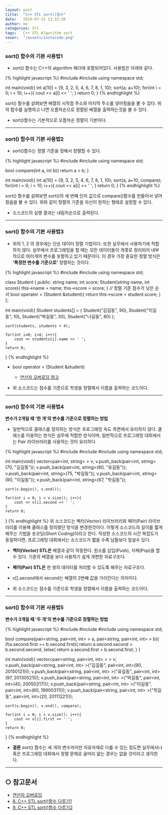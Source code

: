 ```yaml
---
layout: post
title:  "C++ STL sort()함수"
date:   2019-07-15 13:32:30
author: me
categories: Stl
tags:	C++ STL Algorithm sort
cover:  "/assets/instacode.png"
---
```


### sort() 함수의 기본 사용법1
* sort() 함수는 C++의 algorithm 헤더에 포함되어있다. 사용법은 아래와 같다.

{% highlight javascript %}
#include <algorithm>
#include <iostream>
using namespace std;

int main(void){
	int a[10] = {9, 3, 2, 5, 4, 6, 7, 8, 1, 10};
	sort(a, a+10);
	for(int i = 0; i < 10; i++){
		cout << a[i] << ' ';
	}
	return 0;
}
{% endhighlight %}
 
 sort() 함수를 살펴보면 배열의 시작점 주소와 마지막 주소를 넣어줬음을 볼 수 있다. 위의 함수를 실행하고 나면 오름차순으로 정렬된 배열을 출력하는것을 볼 수 있다.

* sort()함수는 기본적으로 오름차순 정렬이 기본이다.

<hr/>


### sort() 함수의 기본 사용법2
* sort()함수는 정렬 기준을 정해서 정렬할 수 있다.

{% highlight javascript %}
#include <algorithm>
#include <iostream>
using namespace std;

bool compare(int a, int b){
	return a > b;
}

int main(void){
	int a[10] = {9, 3, 2, 5, 4, 6, 7, 8, 1, 10};
	sort(a, a+10, compare);
	for(int i = 0; i < 10; i++){
		cout << a[i] << ' ';
	}
	return 0;
}
{% endhighlight %}

sort() 함수를 살펴보면 sort()의 세 번째 인자 값으로 compare()함수를 만들어서 넣어줬음을 볼 수 있다. 위와 같이 정렬의 기준을 자신이 원하는 형태로 설정할 수 있다.

* 소스코드의 실행 결과는 내림차순으로 출력된다.

<hr/>

### sort() 함수의 기본 사용법3
* 위의 1, 2 의 경우에는 단순 데이터 정렬 기법이다. 또한 실무에서 사용하기에 적합하지 않다. 실무에서 프로그래밍을 할 때는 모든 데이터들이 개겣로 정리되어 내부적으로 여러개의 변수를 포함하고 있기 때문이다. 이 경우 가장 중요한 정렬 방식은 __'특정한 변수를 기준으로'__ 정렬하는 것이다.

{% highlight javascript %}
#include <algorithm>
#include <iostream>
using namespace std;

class Student {
	public:
		string name;
		int score;
		Student(string name, int score){
			this->name = name;
			this->score = score;
		}
		// 정렬 기준 점수가 낮은 순서 
		bool operator < (Student &student){
			return this->score < student.score;
		}
};

int main(void){
	Student students[] = {
		Student("김길동", 90),
		Student("이길동", 10),
		Student("박길동", 30),
		Student("나길동", 80)
	};
	
	sort(students, students + 4);
	
	for(int i=0; i<4; i++){
		cout << students[i].name << ' ';
	} 
	return 0;
}
{% endhighlight %}
* bool operator < (Student &student)
  + [연산자 오버로딩 참고](https://mufflemumble.tistory.com/27)
   
* 위 소스코드는 점수를 기준으로 학생을 정렬해서 이름을 출력하는 코드이다.

<hr/>

### sort() 함수의 기본 사용법4
__변수가 2개일 때 '한 개'의 변수를 기준으로 정렬하는 방법__
* 일반적으로 클래스를 정의하는 방식은 프로그래밍 속도 측면에서 유리하지 않다. 클래스를 이용하는 방식은 실무에 적합한 방식이며, 일반적으로 프로그래밍 대회에서는 Pair 라이브러리를 사용하는 것이 유리하다.

{% highlight javascript %}
#include <algorithm>
#include <iostream>
#include <vector> 
using namespace std;

int main(void){
	vector<pair<int, string> > v;
	v.push_back(pair<int, string>(70, "김길동"));
	v.push_back(pair<int, string>(80, "유길동"));
	v.push_back(pair<int, string>(75, "박길동"));
	v.push_back(pair<int, string>(90, "이길동"));
	v.push_back(pair<int, string>(67, "학길동"));
	
	
	sort(v.begin(), v.end());
	
	for(int i = 0; i < v.size(); i++){
		cout << v[i].second << ' ';
	} 
	return 0;
}
{% endhighlight %}
 위 소스코드는 벡터(Vector) 라이브러리와 페어(Pair) 라이브러리를 이용해 클래스를 정의했던 방식을 변경한것이다. 이렇게 소스코드의 길이를 짧게 해주는 기법을 숏코딩(Short Coding)이라고 한다. 작성한 소스코드의 시간 복잡도가 동일하다면, 프로그래밍 대회에서는 소스코드가 짧을 수록 남들보다 앞설수 있다.


* __백터(Vector) STL은__ 배열과 같이 작동한다. 원소를 삽입(Push), 삭제(Pop)을 할 수 있다. 기존의 배열을 보다 사용하기 쉽게 개편한 자료구조다.
* __페어(Pair) STL은__ 한 쌍의 데이터를 처리할 수 있도록 해주는 자료구조다.

* v[].second에서 second는 배열의 2번째 값을 가리킨다는 의미이다.
* 위 소스코드는 점수를 기준으로 학생을 정렬해서 이름을 출력하는 코드이다.

<hr/>


### sort() 함수의 기본 사용법5
__변수가 3개일 때 '두 개'의 변수를 기준으로 정렬하는 방법__


{% highlight javascript %}
#include <algorithm>
#include <iostream>
#include <vector> 
using namespace std;

bool compare(pair<string, pair<int, int> > a,
	pair<string, pair<int, int> > b){
		if(a.second.first == b.second.first){
			return a.second.second > b.second.second;
		}else{
			return a.second.first > b.second.first;
		}
	}

int main(void){
	vector<pair<string, pair<int, int> > > v;
	v.push_back(pair<string, pair<int, int> >("김길동", pair<int, int>(90, 20150121)));
	v.push_back(pair<string, pair<int, int> >("유길동", pair<int, int>(97, 20130521)));
	v.push_back(pair<string, pair<int, int> >("박길동", pair<int, int>(40, 20050217)));
	v.push_back(pair<string, pair<int, int> >("이길동", pair<int, int>(60, 19900311)));
	v.push_back(pair<string, pair<int, int> >("학길동", pair<int, int>(20, 20111221)));
	
	
	sort(v.begin(), v.end(), compare);
	
	for(int i = 0; i < v.size(); i++){
		cout << v[i].first << ' ';
	} 
	return 0;
}
{% endhighlight %}


* __결론__
sort() 함수는 세 개의 변수까지만 자유자재로 다룰 수 있는 정도면 실무에서나 혹은 프로그래밍 대회에서 정렬 문제로 골머리 앓는 경우는 없을 것이라고 생각한다.

<hr/>

## ○ 참고문서
* [연산자 오버로딩](https://mufflemumble.tistory.com/27)
* [8. C++ STL sort()함수 다루기1](https://blog.naver.com/ndb796/221227975229)
* [9. C++ STL sort()함수 다루기2](https://blog.naver.com/ndb796/221228004692)